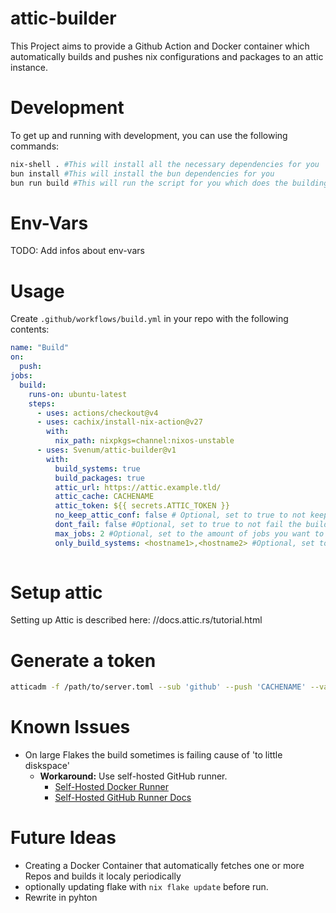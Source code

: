 # attic-builder
This Project aims to provide a Github Action and Docker container which automatically builds and pushes nix configurations and packages to an attic instance.
# Development
To get up and running with development, you can use the following commands:
```bash
nix-shell . #This will install all the necessary dependencies for you
bun install #This will install the bun dependencies for you
bun run build #This will run the script for you which does the building and pushing to attic. BEFORE you run this, fill in your .env file with the envs in the .env.example file
```
# Env-Vars
TODO: Add infos about env-vars
# Usage
Create `.github/workflows/build.yml` in your repo with the following contents:

```yaml
name: "Build"
on:
  push:
jobs:
  build:
    runs-on: ubuntu-latest
    steps:
      - uses: actions/checkout@v4
      - uses: cachix/install-nix-action@v27
        with:
          nix_path: nixpkgs=channel:nixos-unstable
      - uses: Svenum/attic-builder@v1
        with:
          build_systems: true
          build_packages: true
          attic_url: https://attic.example.tld/
          attic_cache: CACHENAME
          attic_token: ${{ secrets.ATTIC_TOKEN }}
          no_keep_attic_conf: false # Optional, set to true to not keep the attic config (usefull if you've changed something in your conf and the config is still in the cache)
          dont_fail: false #Optional, set to true to not fail the build if a system fails one or two packages (appends the --keep_going flag to nix-build)
          max_jobs: 2 #Optional, set to the amount of jobs you want to run in parallel (appends the --max_jobs flag to nix-build)
          only_build_systems: <hostname1>,<hostname2> #Optional, set to only build the specified systems
          
```

# Setup attic
Setting up Attic is described here: //docs.attic.rs/tutorial.html

# Generate a token
```bash
atticadm -f /path/to/server.toml --sub 'github' --push 'CACHENAME' --validity '1y'
```

# Known Issues
- On large Flakes the build sometimes is failing cause of 'to little diskspace'
    - **Workaround:** Use self-hosted GitHub runner.
        - [Self-Hosted Docker Runner](https://github.com/myoung34/docker-github-actions-runner)
        - [Self-Hosted GitHub Runner Docs](https://docs.github.com/en/actions/hosting-your-own-runners/managing-self-hosted-runners/about-self-hosted-runners)

# Future Ideas
- Creating a Docker Container that automatically fetches one or more Repos and builds it localy periodically
- optionally updating flake with `nix flake update` before run.
- Rewrite in pyhton
